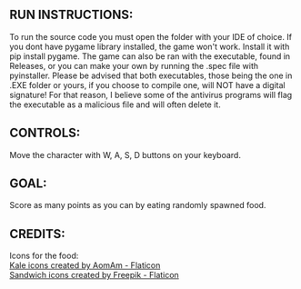 RUN INSTRUCTIONS:
------------------------------------------------------------------------------------------------------------
To run the source code you must open the folder with your IDE of choice.
If you dont have pygame library installed, the game won't work. Install it with pip install pygame.
The game can also be ran with the executable, found in Releases, or you can make your own by running the
.spec file with pyinstaller. Please be advised that both executables, those being the one in .EXE folder 
or yours, if you choose to compile one, will NOT have a digital signature! For that reason, I believe 
some of the antivirus programs will flag the executable as a malicious file and will often delete it.

CONTROLS:
------------------------------------------------------------------------------------------------------------
Move the character with W, A, S, D buttons on your keyboard. 

GOAL:
------------------------------------------------------------------------------------------------------------
Score as many points as you can by eating randomly spawned food.

CREDITS:
------------------------------------------------------------------------------------------------------------
Icons for the food:
<br> 
<a href="https://www.flaticon.com/free-icons/kale" title="kale icons">Kale icons created by AomAm - Flaticon</a>
<br>
<a href="https://www.flaticon.com/free-icons/sandwich" title="sandwich icons">Sandwich icons created by Freepik - Flaticon</a>
